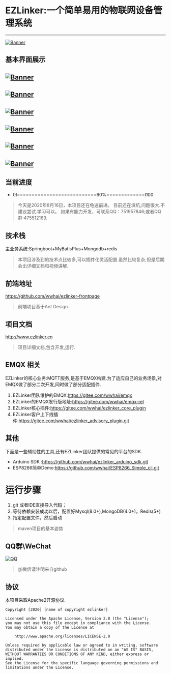 # EZLinker:一个简单易用的物联网设备管理系统
---
[![Banner](resources/static/banner.gif)](resources/static/banner.gif)
## 基本界面展示

[![Banner](resources/static/7.png)](resources/static/7.png)
--
[![Banner](resources/static/2.png)](resources/static/2.png)
--
[![Banner](resources/static/3.png)](resources/static/3.png)
--
[![Banner](resources/static/4.png)](resources/static/4.png)
--
[![Banner](resources/static/5.png)](resources/static/5.png)
--
[![Banner](resources/static/6.png)](resources/static/6.png)
--

## 当前进度
- 0I===========================60%=============I100
> 今天是2020年8月16日，本项目还在龟速前进。
> 目前还在填坑,问题很大.不建议尝试.学习可以。
> 如果有能力开发，可联系QQ：751957846;或者QQ群:475512169.

## 技术栈
主业务系统:Springboot+MyBatisPlus+Mongodb+redis
> 本项目涉及到的技术点比较多,可以插件化灵活配置.虽然比较复杂,但是后期会出详细文档和视频讲解.
## 前端地址
https://github.com/wwhai/ezlinker-frontpage
> 前端项目基于Ant Design.

## 项目文档
http://www.ezlinker.cn
> 项目详细文档,包含开发,运行.
## EMQX 相关
EZLinker的核心业务:MQTT服务,是基于EMQX构建.为了适应自己的业务场景,对EMQX做了部分二次开发,同时做了部分适配插件.
1. EZLinker团队维护的EMQX:https://gitee.com/wwhai/emqx
2. EZLinker的EMQX发行版地址:https://gitee.com/wwhai/emqx-rel
3. EZLinker核心插件:https://gitee.com/wwhai/ezlinker_core_plugin
4. EZLinker客户上下线插件:https://gitee.com/wwhai/ezlinker_advisory_plugin.git


## 其他
下面是一些辅助性的工具,还有EZLinker团队提供的常见的平台的SDK.
- Arduino SDK :https://github.com/wwhai/ezlinker_arduino_sdk.git
- ESP8266简单Demo:https://github.com/wwhai/ESP8266_Simple_cli.git

# 运行步骤
1. git 或者IDE直接导入代码；
2. 等待依赖安装成功以后，配置好Mysql(8.0+),MongoDB(4.0+)，Redis(5+)
3. 指定配置文件，然后启动

> maven项目的基本姿势
## QQ群\WeChat
[![QQ](resources/static/contract.png)](resources/static/contract.gif)
> 加微信请注明来自github

## 协议
本项目采取Apache2开源协议.
```text
Copyright [2020] [name of copyright ezlinker]

Licensed under the Apache License, Version 2.0 (the "License");
you may not use this file except in compliance with the License.
You may obtain a copy of the License at

    http://www.apache.org/licenses/LICENSE-2.0

Unless required by applicable law or agreed to in writing, software
distributed under the License is distributed on an "AS IS" BASIS,
WITHOUT WARRANTIES OR CONDITIONS OF ANY KIND, either express or implied.
See the License for the specific language governing permissions and
limitations under the License.
```